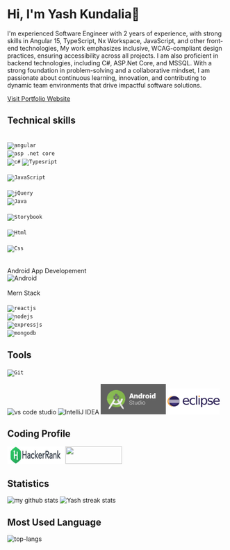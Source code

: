 # Hi, I'm Yash Kundalia👋

I'm experienced Software Engineer with 2 years of experience, with strong skills in Angular 15, TypeScript, Nx Workspace, JavaScript, and other front-end technologies, My work emphasizes inclusive, WCAG-compliant design practices, ensuring accessibility across all projects. I am also proficient in backend technologies, including C#, ASP.Net Core, and MSSQL. With a strong foundation in problem-solving and a collaborative mindset, I am passionate about continuous learning, innovation, and contributing to dynamic team environments that drive impactful software solutions.

[Visit Portfolio Website](https://my-portfolio-zli1.vercel.app/)

## Technical  skills 


<code> <img title="angular" height="50" src="https://www.vectorlogo.zone/logos/angular/angular-ar21.svg"/></code>
<code> <img title="asp .net core" height="50" src="https://icon.icepanel.io/Technology/svg/.NET-core.svg"/></code>
<code> <img title="c#" height="50" src="https://icon.icepanel.io/Technology/svg/C%23-%28CSharp%29.svg"/></code>
<code><img title="Typesript" height="50" src="https://www.vectorlogo.zone/logos/typescriptlang/typescriptlang-icon.svg"/> </code>
<code> <img title="JavaScript" height="50" src="https://icon.icepanel.io/Technology/svg/JavaScript.svg"/> </code>
<code> <img title="jQuery" height="50" src="https://www.vectorlogo.zone/logos/jquery/jquery-horizontal.svg"/></code>
<code> <img title="Java"  height="50" src="https://www.vectorlogo.zone/logos/java/java-ar21.svg"/> </code>
<code> <img title="Storybook"  height="50" src="https://icon.icepanel.io/Technology/svg/Storybook.svg"/> </code>
<code> <img title="Html"  height="50" src="https://icon.icepanel.io/Technology/svg/HTML5.svg"/> </code>
<code> <img title="Css"  height="50" src="https://icon.icepanel.io/Technology/svg/CSS3.svg"/> </code>
<br>
<br>
Android App Developement <br> <img title="Android" src="https://www.vectorlogo.zone/logos/android/android-ar21.svg"/>
<br>
<br>
Mern Stack <br>
<code> <img title="reactjs" height="50" src="https://www.vectorlogo.zone/logos/reactjs/reactjs-icon.svg"/></code>
<code> <img title="nodejs" height="50" src="https://www.vectorlogo.zone/logos/nodejs/nodejs-horizontal.svg"/></code>
<code> <img title="expressjs" height="50" src="https://www.vectorlogo.zone/logos/expressjs/expressjs-ar21.svg"/></code>
<code> <img title="mongodb" height="50" src="https://www.vectorlogo.zone/logos/mongodb/mongodb-ar21.svg"></code>

## Tools

<code><img title="Git" src="https://www.vectorlogo.zone/logos/git-scm/git-scm-ar21.svg" /> </code>
<br>
<img title="vs code studio" src="https://www.vectorlogo.zone/logos/visualstudio_code/visualstudio_code-ar21.svg"/>  <img title="IntelliJ IDEA" src="https://www.vectorlogo.zone/logos/jetbrains/jetbrains-ar21.svg"/>  <img src='Image/1.png' width="150" height = "70">  <img src='Image/3.png' width="120" height = "60"> 

## Coding Profile #

[<img src='Image/4.jpg' width="130" height = "40">](https://www.hackerrank.com/kundaliayash01)
[<img src='https://leetcode.com/static/images/LeetCode_Sharing.png' width="130" height = "40">](https://leetcode.com/u/kundaliayash01/)


## Statistics 

![my github stats](https://github-readme-stats.vercel.app/api?username=yashkundalia01&show_icons=true&theme=radical)
![Yash streak stats](https://github-readme-streak-stats.herokuapp.com/?user=yashkundalia01)

## Most Used Language #

![top-langs](https://github-readme-stats.vercel.app/api/top-langs?username=yashkundalia01&show_icons=true)



